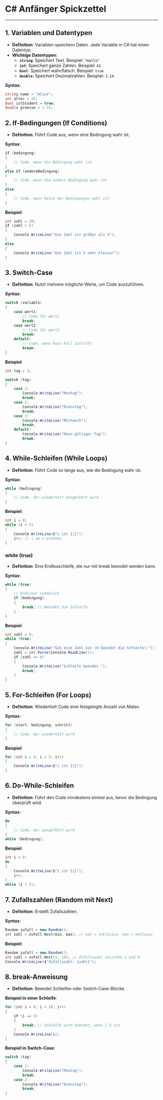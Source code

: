 # C# Anfänger Spickzettel

---

## 1. Variablen und Datentypen
- **Definition**: Variablen speichern Daten. Jede Variable in C# hat einen Datentyp.
- **Wichtige Datentypen**:
  - **`string`**: Speichert Text. Beispiel: `"Hallo"`
  - **`int`**: Speichert ganze Zahlen. Beispiel: `42`
  - **`bool`**: Speichert wahr/falsch. Beispiel: `true`
  - **`double`**: Speichert Dezimalzahlen. Beispiel: `3.14`

**Syntax**:
```csharp
string name = "Alice";
int alter = 25;
bool istStudent = true;
double groesse = 1.75;
```

## 2. If-Bedingungen (If Conditions)
- **Definition**: Führt Code aus, wenn eine Bedingung wahr ist.

**Syntax**:
```csharp
if (bedingung)
{
    // Code, wenn die Bedingung wahr ist
}
else if (andereBedingung)
{
    // Code, wenn die andere Bedingung wahr ist
}
else
{
    // Code, wenn keine der Bedingungen wahr ist
}
```

**Beispiel**:
```csharp
int zahl = 10;
if (zahl > 5)
{
    Console.WriteLine("Die Zahl ist größer als 5");
}
else
{
    Console.WriteLine("Die Zahl ist 5 oder kleiner");
}
```

## 3. Switch-Case
- **Definition**: Nutzt mehrere mögliche Werte, um Code auszuführen.

**Syntax**:
```csharp
switch (variable)
{
    case wert1:
        // Code für wert1
        break;
    case wert2:
        // Code für wert2
        break;
    default:
        // Code, wenn kein Fall zutrifft
        break;
}
```

**Beispiel**:
```csharp
int tag = 3;

switch (tag)
{
    case 1:
        Console.WriteLine("Montag");
        break;
    case 2:
        Console.WriteLine("Dienstag");
        break;
    case 3:
        Console.WriteLine("Mittwoch");
        break;
    default:
        Console.WriteLine("Kein gültiger Tag");
        break;
}
```

## 4. While-Schleifen (While Loops)
- **Definition**: Führt Code so lange aus, wie die Bedingung wahr ist.

**Syntax**:
```csharp
while (bedingung)
{
    // Code, der wiederholt ausgeführt wird
}
```

**Beispiel**:
```csharp
int i = 0;
while (i < 5)
{
    Console.WriteLine($"i ist {i}");
    i++; // i um 1 erhöhen
}
```

### while (true)
- **Definition**: Eine Endlosschleife, die nur mit break beendet werden kann.

**Syntax**:
```csharp
while (true)
{
    // Endloser Codeblock
    if (bedingung)
    {
        break; // Beendet die Schleife
    }
}
```

**Beispiel**:
```csharp
int zahl = 0;
while (true)
{
    Console.WriteLine("Gib eine Zahl ein (0 beendet die Schleife):");
    zahl = int.Parse(Console.ReadLine());
    if (zahl == 0)
    {
        Console.WriteLine("Schleife beendet.");
        break;
    }
}
```

## 5. For-Schleifen (For Loops)
- **Definition**: Wiederholt Code eine festgelegte Anzahl von Malen.

**Syntax**:
```csharp
for (start; bedingung; schritt)
{
    // Code, der wiederholt wird
}
```

**Beispiel**:
```csharp
for (int i = 0; i < 5; i++)
{
    Console.WriteLine($"i ist {i}");
}
```

## 6. Do-While-Schleifen
- **Definition**: Führt den Code mindestens einmal aus, bevor die Bedingung überprüft wird.

**Syntax**:
```csharp
do
{
    // Code, der ausgeführt wird
}
while (bedingung);
```

**Beispiel**:
```csharp
int i = 0;
do
{
    Console.WriteLine($"i ist {i}");
    i++;
}
while (i < 5);
```


## 7. Zufallszahlen (Random mit Next)
- **Definition**: Erstellt Zufallszahlen.

**Syntax**:
```csharp
Random zufall = new Random();
int zahl = zufall.Next(min, max); // min = inklusive, max = exklusiv
```

**Beispiel**:
```csharp
Random zufall = new Random();
int zahl = zufall.Next(1, 10); // Zufallszahl zwischen 1 und 9
Console.WriteLine($"Zufallszahl: {zahl}");
```


## 8. break-Anweisung
- **Definition**: Beendet Schleifen oder Switch-Case-Blöcke.

**Beispiel in einer Schleife**:
```csharp
for (int i = 0; i < 10; i++)
{
    if (i == 5)
    {
        break; // Schleife wird beendet, wenn i 5 ist
    }
    Console.WriteLine(i);
}
```

**Beispiel in Switch-Case**:
```csharp
switch (tag)
{
    case 1:
        Console.WriteLine("Montag");
        break;
    case 2:
        Console.WriteLine("Dienstag");
        break;
}
```
